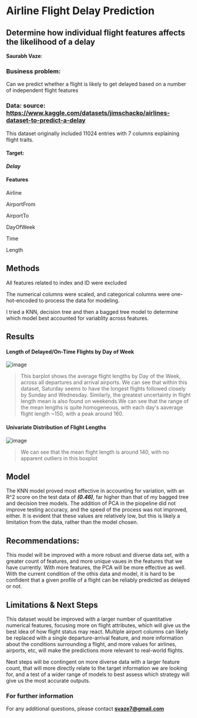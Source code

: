 # Airline Flight Delay Prediction
## Determine how individual flight features affects the likelihood of a delay
**Saurabh Vaze**: 

### Business problem:
Can we predict whether a flight is likely to get delayed based on a number of independent flight features

### Data: source: https://www.kaggle.com/datasets/jimschacko/airlines-dataset-to-predict-a-delay
This dataset originally included 11024 entries with 7 columns explaining flight traits. 

#### Target:
***Delay***

#### Features

Airline

AirportFrom

AirportTo

DayOfWeek

Time 

Length             



## Methods
All features related to index and ID were excluded

The numerical columns were scaled, and categorical columns were one-hot-encoded to process the data for modeling.

I tried a KNN, decision tree and then a bagged tree model to determine which model best accounted for variablity across features.


## Results

#### Length of Delayed/On-Time Flights by Day of Week

![image](https://user-images.githubusercontent.com/43122737/181666816-42fdc332-d90b-46d4-a086-1bb15ba224ad.png)

> This barplot shows the average flight lengths by Day of the Week, across all departures and arrival airports. We can see that within this dataset,  Saturday seems to have the longest flights followed closely by Sunday and Wednesday. Similarly, the greatest uncertainty in flight length mean is also found on weekends.We can see that the range of the mean lengths is quite homogeneous, with each day's aaverage flight length ~150, with a peak around 160.

#### Univariate Distribution of Flight Lengths

![image](https://user-images.githubusercontent.com/43122737/181667105-654e5a84-db38-4f1c-9829-a44745a7ed6f.png)

> We can see that the mean flight length is around 140, with no apparent outliers in this boxplot 

## Model

The KNN model proved most effective in accounting for variation, with an R^2 score on the test data of  ***(0.46)***, far higher than that of my bagged tree and decision tree models. The addition of PCA in the piopeline did not improve testing accuracy, and the speed of the process was not improved, either. It is evident that these values are relatively low, but this is likely a limitation from the data, rather than the model chosen. 


## Recommendations:

This model will be improved with a more robust and diverse data set, with a greater count of features, and more unique vaues in the features that we have currently. With more features, the PCA will be more effective as well. With the current condition of the othis data and model, it is hard to be confident that a given profile of a flight can be reliably predicted as delayed or not.

## Limitations & Next Steps

This dataset would be improved with a larger number of quantitative numerical features, focusing more on flight attributes, which will give us the best idea of how flight status may react. Multiple airport columns can likely be replaced with a single departure-arrival feature, and more information about the conditions surrounding a flight, and more values for airlines, airports, etc, will make the predictions more relevant to real-world flights.

Next steps will be contingent on more diverse data with a larger feature count, that will more directly relate to the target information we are looking for, and a test of a wider range of models to best assess which strategy will give us the most accurate outputs.

### For further information


For any additional questions, please contact **svaze7@gmail.com**
